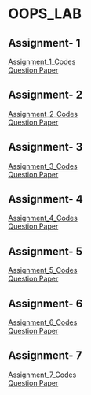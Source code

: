 # OOPS_LAB
## Assignment- 1 
[Assignment_1_Codes](https://github.com/jyothi-1822/OOPS_LAB/tree/main/Oops/B180359CS_1/B180359CS_1)</br>
[Question Paper](https://github.com/jyothi-1822/OOPS_LAB/blob/main/Oops/Assignment%201.pdf)</br>
## Assignment- 2 
[Assignment_2_Codes](https://github.com/jyothi-1822/OOPS_LAB/tree/main/Oops/B180359CS_2/B180359CS_2)</br>
[Question Paper](https://github.com/jyothi-1822/OOPS_LAB/blob/main/Oops/Assignment2.pdf)</br>
## Assignment- 3
[Assignment_3_Codes](https://github.com/jyothi-1822/OOPS_LAB/tree/main/Oops/B180359CS_3)</br>
[Question Paper](https://github.com/jyothi-1822/OOPS_LAB/blob/main/Oops/Assignment3.pdf)</br>
## Assignment- 4
[Assignment_4_Codes](https://github.com/jyothi-1822/OOPS_LAB/tree/main/Oops/B180359CS_4)</br>
[Question Paper](https://github.com/jyothi-1822/OOPS_LAB/blob/main/Oops/Assignment4.pdf)</br>
## Assignment- 5
[Assignment_5_Codes](https://github.com/jyothi-1822/OOPS_LAB/tree/main/Oops/B180359CS_5)</br>
[Question Paper](https://github.com/jyothi-1822/OOPS_LAB/blob/main/Oops/Assignment3.pdf)</br>
## Assignment- 6
[Assignment_6_Codes](https://github.com/jyothi-1822/OOPS_LAB/tree/main/Oops/B180359CS_6)</br>
[Question Paper](https://github.com/jyothi-1822/OOPS_LAB/blob/main/Oops/Assignment3.pdf)</br>
## Assignment- 7
[Assignment_7_Codes](https://github.com/jyothi-1822/OOPS_LAB/tree/main/Oops/B180359CS_7)</br>
[Question Paper](https://github.com/jyothi-1822/OOPS_LAB/blob/main/Oops/Assignment3.pdf)</br>
